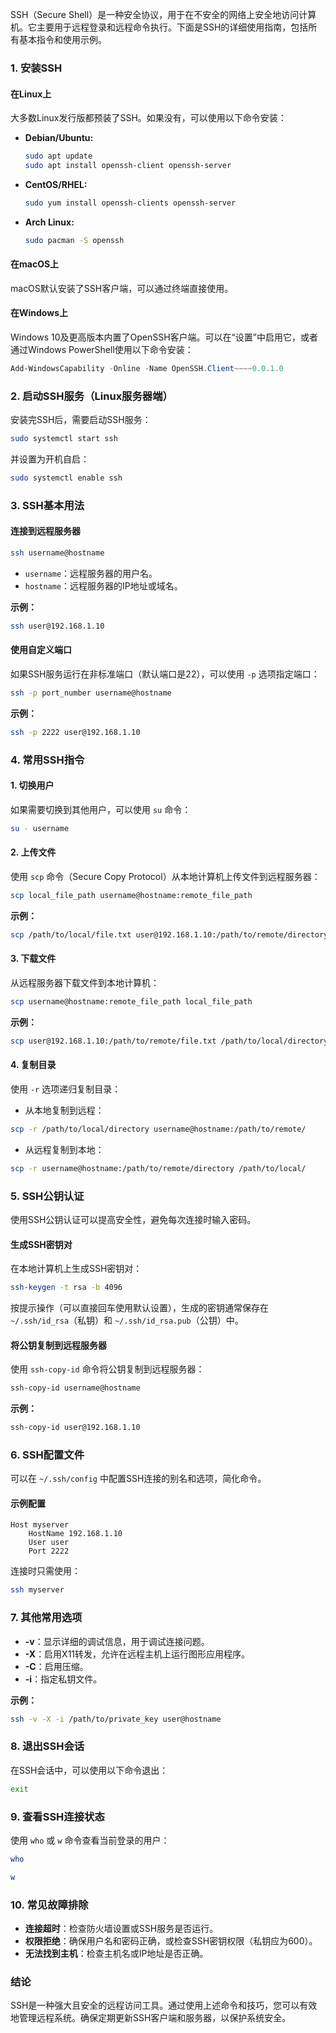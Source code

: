 SSH（Secure Shell）是一种安全协议，用于在不安全的网络上安全地访问计算机。它主要用于远程登录和远程命令执行。下面是SSH的详细使用指南，包括所有基本指令和使用示例。

### 1. 安装SSH

#### 在Linux上
大多数Linux发行版都预装了SSH。如果没有，可以使用以下命令安装：

- **Debian/Ubuntu:**
  ```bash
  sudo apt update
  sudo apt install openssh-client openssh-server
  ```

- **CentOS/RHEL:**
  ```bash
  sudo yum install openssh-clients openssh-server
  ```

- **Arch Linux:**
  ```bash
  sudo pacman -S openssh
  ```

#### 在macOS上
macOS默认安装了SSH客户端，可以通过终端直接使用。

#### 在Windows上
Windows 10及更高版本内置了OpenSSH客户端。可以在“设置”中启用它，或者通过Windows PowerShell使用以下命令安装：

```powershell
Add-WindowsCapability -Online -Name OpenSSH.Client~~~~0.0.1.0
```

### 2. 启动SSH服务（Linux服务器端）

安装完SSH后，需要启动SSH服务：

```bash
sudo systemctl start ssh
```

并设置为开机自启：

```bash
sudo systemctl enable ssh
```

### 3. SSH基本用法

#### 连接到远程服务器

```bash
ssh username@hostname
```

- `username`：远程服务器的用户名。
- `hostname`：远程服务器的IP地址或域名。

**示例：**
```bash
ssh user@192.168.1.10
```

#### 使用自定义端口

如果SSH服务运行在非标准端口（默认端口是22），可以使用 `-p` 选项指定端口：

```bash
ssh -p port_number username@hostname
```

**示例：**
```bash
ssh -p 2222 user@192.168.1.10
```

### 4. 常用SSH指令

#### 1. 切换用户

如果需要切换到其他用户，可以使用 `su` 命令：

```bash
su - username
```

#### 2. 上传文件

使用 `scp` 命令（Secure Copy Protocol）从本地计算机上传文件到远程服务器：

```bash
scp local_file_path username@hostname:remote_file_path
```

**示例：**
```bash
scp /path/to/local/file.txt user@192.168.1.10:/path/to/remote/directory/
```

#### 3. 下载文件

从远程服务器下载文件到本地计算机：

```bash
scp username@hostname:remote_file_path local_file_path
```

**示例：**
```bash
scp user@192.168.1.10:/path/to/remote/file.txt /path/to/local/directory/
```

#### 4. 复制目录

使用 `-r` 选项递归复制目录：

- 从本地复制到远程：

```bash
scp -r /path/to/local/directory username@hostname:/path/to/remote/
```

- 从远程复制到本地：

```bash
scp -r username@hostname:/path/to/remote/directory /path/to/local/
```

### 5. SSH公钥认证

使用SSH公钥认证可以提高安全性，避免每次连接时输入密码。

#### 生成SSH密钥对

在本地计算机上生成SSH密钥对：

```bash
ssh-keygen -t rsa -b 4096
```

按提示操作（可以直接回车使用默认设置），生成的密钥通常保存在 `~/.ssh/id_rsa`（私钥）和 `~/.ssh/id_rsa.pub`（公钥）中。

#### 将公钥复制到远程服务器

使用 `ssh-copy-id` 命令将公钥复制到远程服务器：

```bash
ssh-copy-id username@hostname
```

**示例：**
```bash
ssh-copy-id user@192.168.1.10
```

### 6. SSH配置文件

可以在 `~/.ssh/config` 中配置SSH连接的别名和选项，简化命令。

#### 示例配置

```plaintext
Host myserver
    HostName 192.168.1.10
    User user
    Port 2222
```

连接时只需使用：

```bash
ssh myserver
```

### 7. 其他常用选项

- **-v**：显示详细的调试信息，用于调试连接问题。
- **-X**：启用X11转发，允许在远程主机上运行图形应用程序。
- **-C**：启用压缩。
- **-i**：指定私钥文件。

**示例：**
```bash
ssh -v -X -i /path/to/private_key user@hostname
```

### 8. 退出SSH会话

在SSH会话中，可以使用以下命令退出：

```bash
exit
```

### 9. 查看SSH连接状态

使用 `who` 或 `w` 命令查看当前登录的用户：

```bash
who
```
```bash
w
```

### 10. 常见故障排除

- **连接超时**：检查防火墙设置或SSH服务是否运行。
- **权限拒绝**：确保用户名和密码正确，或检查SSH密钥权限（私钥应为600）。
- **无法找到主机**：检查主机名或IP地址是否正确。

### 结论

SSH是一种强大且安全的远程访问工具。通过使用上述命令和技巧，您可以有效地管理远程系统。确保定期更新SSH客户端和服务器，以保护系统安全。
